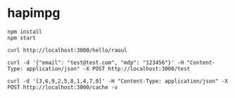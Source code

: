 # hapimpg

    npm install
    npm start

    curl http://localhost:3000/hello/raoul

    curl -d '{"email": "test@test.com", "mdp": "123456"}' -H "Content-Type: application/json" -X POST http://localhost:3000/test

    curl -d '[3,6,9,2,5,8,1,4,7,0]' -H "Content-Type: application/json" -X POST http://localhost:3000/cache -v
